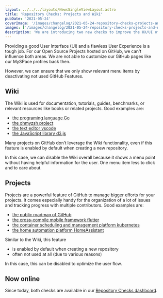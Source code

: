 ```yaml
---
layout: ../../../layouts/NewsSingleViewLayout.astro
title: 'Repository Checks: Projects and Wiki'
pubDate: '2021-05-24'
coverImage: '/images/changelog/2021-05-24-repository-checks-projects-and-wiki/github-wiki-used-not-used.png'
images: ['/images/changelog/2021-05-24-repository-checks-projects-and-wiki/github-wiki-used-not-used.png']
description: 'We are introducing two new checks to improve the UX/UI of your GitHub page slightly.'
---
```


Providing a good User Interface (UI) and a flawless User Experience is a tough job.
For our Open Source Projects hosted on GitHub, we can't influence both areas.
We are not able to customize our GitHub pages like our MySPace profiles back then.

However, we can ensure that we only show relevant menu items by deactivating not used GitHub Features.

## Wiki

The Wiki is used for documentation, tutorials, guides, benchmarks, or relevant resources like books or related projects.
Good examples are:

- [the programing language Go](https://github.com/golang/go/wiki)
- [the ohmyzsh project](https://github.com/ohmyzsh/ohmyzsh/wiki)
- [the text editor vscode](https://github.com/microsoft/vscode/wiki)
- [the JavaScript library d3.js](https://github.com/d3/d3/wiki)

Many projects on GitHub don't leverage the Wiki functionality, even if this feature is enabled by default when creating a new repository.

In this case, we can disable the Wiki overall because it shows a menu point without having helpful information for the user.
One menu item less to click and to care about.

## Projects

Projects are a powerful feature of GitHub to manage bigger efforts for your projects.
It comes especially handy for the organization of a lot of issues and tracking progress with multiple contributors.
Good examples are:

- [the public roadmap of GitHub](https://github.com/github/roadmap/projects/1)
- [the cross-compile mobile framework flutter](https://github.com/flutter/flutter/projects)
- [the container scheduling and management platform kubernetes](https://github.com/kubernetes/kubernetes/projects)
- [the home automation platform HomeAssistant](https://github.com/home-assistant/core/projects)

Similar to the Wiki, this feature

- is enabled by default when creating a new repository
- often not used at all (due to various reasons)

In this case, this can be disabled to optimize the user flow.

## Now online

Since today, both checks are available in our [Repository Checks dashboard](/changelog/entry/2021-04-26-repository-checks-open-source-best-practices).
